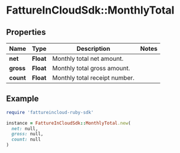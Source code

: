 # FattureInCloudSdk::MonthlyTotal

## Properties

| Name | Type | Description | Notes |
| ---- | ---- | ----------- | ----- |
| **net** | **Float** | Monthly total net amount. |  |
| **gross** | **Float** | Monthly total gross amount. |  |
| **count** | **Float** | Monthly total receipt number. |  |

## Example

```ruby
require 'fattureincloud-ruby-sdk'

instance = FattureInCloudSdk::MonthlyTotal.new(
  net: null,
  gross: null,
  count: null
)
```

